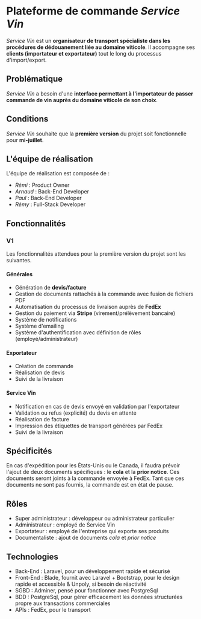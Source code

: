 # Plateforme de commande *Service Vin*

*Service Vin* est un **organisateur de transport spécialiste dans les procédures de dédouanement liée au domaine viticole**.
Il accompagne ses **clients (importateur et exportateur)** tout le long du processus d'import/export.

## Problématique

*Service Vin* a besoin d'une **interface permettant à l'importateur de passer commande de vin auprès du domaine viticole de son choix**.

## Conditions

*Service Vin* souhaite que la **première version** du projet soit fonctionnelle pour **mi-juillet**.

## L'équipe de réalisation

L'équipe de réalisation est composée de :

- *Rémi* : Product Owner
- *Arnaud* : Back-End Developer
- *Paul* : Back-End Developer
- *Rémy* : Full-Stack Developer

## Fonctionnalités

### V1

Les fonctionnalités attendues pour la première version du projet sont les suivantes.

#### Générales

- Génération de **devis/facture**
- Gestion de documents rattachés à la commande avec fusion de fichiers PDF
- Automatisation du processus de livraison auprès de **FedEx**
- Gestion du paiement via **Stripe** (virement/prélèvement bancaire)
- Système de notifications
- Système d'emailing
- Système d'authentification avec définition de rôles (employé/administrateur)

#### Exportateur

- Création de commande
- Réalisation de devis
- Suivi de la livraison

#### Service Vin

- Notification en cas de devis envoyé en validation par l'exportateur
- Validation ou refus (explicité) du devis en attente
- Réalisation de facture
- Impression des étiquettes de transport générées par FedEx
- Suivi de la livraison

## Spécificités

En cas d'expédition pour les États-Unis ou le Canada, il faudra prévoir l'ajout de deux documents spécifiques : le **cola** et la **prior notice**.
Ces documents seront joints à la commande envoyée à FedEx.
Tant que ces documents ne sont pas fournis, la commande est en état de pause.

## Rôles

- Super administrateur : développeur ou administrateur particulier
- Administrateur : employé de Service Vin
- Exportateur : employé de l'entreprise qui exporte ses produits
- Documentaliste : ajout de documents *cola* et *prior notice*

## Technologies

- Back-End : Laravel, pour un développement rapide et sécurisé
- Front-End : Blade, fournit avec Laravel + Bootstrap, pour le design rapide et accessible & Unpoly, si besoin de réactivité
- SGBD : Adminer, pensé pour fonctionner avec PostgreSql
- BDD : PostgreSql, pour gérer efficacement les données structurées propre aux transactions commerciales
- APIs : FedEx, pour le transport
